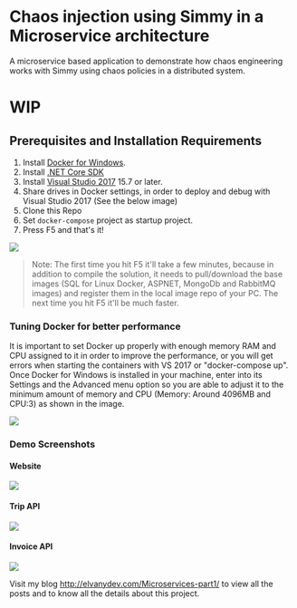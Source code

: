 # Chaos injection using Simmy in a Microservice architecture
A microservice based application to demonstrate how chaos engineering works with Simmy using chaos policies in a distributed system.

# WIP

## Prerequisites and Installation Requirements

1. Install [Docker for Windows](https://docs.docker.com/docker-for-windows/install/).
2. Install [.NET Core SDK](https://www.microsoft.com/net/download/windows)
3. Install [Visual Studio 2017](https://www.visualstudio.com/downloads/) 15.7 or later.
4. Share drives in Docker settings, in order to deploy and debug with Visual Studio 2017 (See the below image)
5. Clone this Repo
6. Set `docker-compose` project as startup project.
7. Press F5 and that's it!

![](https://github.com/vany0114/vany0114.github.io/blob/master/images/docker_settings_shared_drives.png)

> Note: The first time you hit F5 it'll take a few minutes, because in addition to compile the solution, it needs to pull/download the base images (SQL for Linux Docker, ASPNET, MongoDb and RabbitMQ images) and register them in the local image repo of your PC. The next time you hit F5 it'll be much faster.

### Tuning Docker for better performance

It is important to set Docker up properly with enough memory RAM and CPU assigned to it in order to improve the performance, or you will get errors when starting the containers with VS 2017 or "docker-compose up". Once Docker for Windows is installed in your machine, enter into its Settings and the Advanced menu option so you are able to adjust it to the minimum amount of memory and CPU (Memory: Around 4096MB and CPU:3) as shown in the image.

![](https://github.com/vany0114/vany0114.github.io/blob/master/images/docker_settings.png)

### Demo Screenshots
#### Website
![](https://github.com/vany0114/vany0114.github.io/blob/master/images/duber-in-action.gif)
#### Trip API
![](https://github.com/vany0114/vany0114.github.io/blob/master/images/duber-trip-api.png)
#### Invoice API
![](https://github.com/vany0114/vany0114.github.io/blob/master/images/duber-invoice-api.png)

Visit my blog <http://elvanydev.com/Microservices-part1/> to view all the posts and to know all the details about this project.
